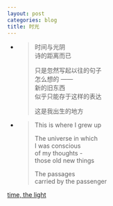 ```yaml
---
layout: post
categories: blog
title: 时光
---
```

<!--
the original

时间与光阴  
诗的距离而已  

只是忽然写起以往的句子
怎么想的 ——  
新的旧东西  
似乎只能存于这样的表达  

这是我出生的地方  

This is where I grew up

The universe in which  
I was conscious  
of my thoughts -  
those old new things  

The passages  
carried by the passenger  
-->

<div class='shiguang'>
<ul>
	<li><blockquote class='chinese active'>
		<p>时间与光阴<br>
		诗的距离而已</p>
		<p>只是忽然写起以往的句子<br>
		怎么想的 ——<br>
		新的旧东西<br>
		似乎只能存于这样的表达</p>
		<p>这是我出生的地方</p>
	</blockquote></li>
	<li><blockquote class='active'>
		<p>This is where I grew up</p>
		<p>The universe in which<br>
		I was conscious<br>
		of my thoughts -<br>
		those old new things</p>
		<p>The passages<br>
		carried by the passenger</p>
	</blockquote></li>
</ul>
<p><a href='https://raw.github.com/jueyang/jueyang.github.com/master/_posts/blogposts/2013-10-24-time-the-light.md'>
	time, the light
</a></p>
</div>
<script>
var poem = $('.shiguang ul li blockquote');
poem.on('mouseover',function(){
	poem.removeClass('active').addClass('inactive')
	$(this).removeClass('inactive').addClass('active');
}).on('mouseout',function(){
	poem.removeClass('inactive').addClass('active');
});
</script>




